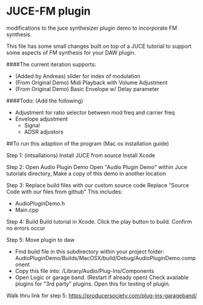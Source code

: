 # JUCE-FM plugin
modifications to the juce synthesizer plugin demo to incorporate FM synthesis.

This file has some small changes built on top of a JUCE tutorial to support some aspects of FM synthesis for your DAW plugin.  

####The current iteration supports: 
 - (Added by Andreas) slider for index of modulation
 - (From Original Demo) Midi Playback with Volume Adjustment
 - (From Original Demo) Basic Envelope w/ Delay parameter
 
####Todo: (Add the following)
 + Adjustment for ratio selector between mod freq and carrier freq
 + Envelope adjustment
    + Signal
    + ADSR adjustors
    
    
##To run this adaption of the program (Mac os installation guide)

Step 1: (intsallations)
Install JUCE from source 
Install Xcode

Step 2: Open Audio Plugin Demo
Open "Audio Plugin Demo" within Juce tutorials directory, Make a copy of this demo in another location

Step 3: Replace build files with our custom source code
Replace "Source Code with our files from github"
This includes: 
- AudioPluginDemo.h
- Main.cpp

Step 4: Build 
Build tutorial in Xcode. Click the play button to build. Confirm no errors occur

Step 5: Move plugin to daw
- Find build file in this subdirectory within your project folder:
AudioPluginDemo/Builds/MacOSX/build/Debug/AudioPluginDemo.component
- Copy this file into:
/Library/Audio/Plug-Ins/Components
- Open Logic or garage band. (Restart if already open)
Check available plugins for "3rd party" plugins. Open this for testing of plugin.

Walk thru link for step 5: https://producersociety.com/plug-ins-garageband/

